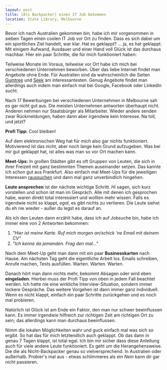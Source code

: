 ```yaml
---
layout: post
title: (Als Backpacker) einen IT Job bekommen
location: State Library, Melbourne
---
```


Bevor ich nach Australien gekommen bin, habe ich mir vorgenommen in sieben Tagen einen coolen IT Job vor Ort zu finden. Dass es sich dabei um ein sportliches Ziel handelt, war klar. Hat es geklappt? ... ja, es hat geklappt. Mit einigem Aufwand, Ausdauer und einer Hand voll Glück ist das durchaus machbar. Hier ein paar Schritte, die für mich funktioniert haben:

Teilweise Monate im Voraus, teilweise vor Ort habe ich mich bei verschiedenen Unternehmen beworben. Über das liebe Internet findet man Angebote ohne Ende. Für Australien sind da wahrscheinlich die Seiten [Gumtree](http://www.gumtree.com.au/) und [Seek](http://www.seek.com.au/) am interessantesten. Genug Angebote findet man allerdings auch indem man einfach mal bei Google, Facebook oder LinkedIn sucht.

Nach 17 Bewerbungen bei verschiedenen Unternehmen in Melbourne sah es gar nicht gut aus. Die meisten Unternehmen antworten überhaupt nicht. Anderen nehmen nur Staatsbürger als Mitarbeiter. Wieder andere senden zwar Rückmeldungen, haben dann aber irgendwie kein Interesse. Na toll, und jetzt?

**Profi Tipp:** Cool bleiben!

Auf dem elektronischen Weg hat für mich also gar nichts funktioniert. Motivierend ist das nicht, aber noch lange kein Grund aufzugeben. Was bei mir gut geklappt hat, ist alles was man so vor Ort machen kann.

**Meet-Ups:** In großen Städten gibt es oft Gruppen von Leuten, die sich in ihrer Freizeit mit ganz bestimmten Themen auseinander setzen. Das kannte ich schon gut aus Frankfurt. Also einfach mal Meet-Ups für die jeweiligen Interessen [raussuchen](http://meetup.com) und dann  mal ganz unverbindlich hingehen.

**Leute ansprechen** ist der nächste wichtige Schritt. *Hi* sagen, sich kurz vorstellen und schon ist man im Gespräch. Alle mit denen ich gesprochen habe, waren direkt total interessiert und wollten mehr wissen. Falls es irgendwie nicht so klappt, *egal*, es gibt nichts zu verlieren. Die Leute siehst du eh nie wieder - außer du legst es darauf an.

Als ich den Leuten dann erzählt habe, dass ich auf Jobsuche bin, habe ich immer eine von 2 Antworten bekommen:

1. *"Hier ist meine Karte. Ruf mich morgen an/schick 'ne Email mit deinem CV"*
2. *"Ich kenne da jemanden. Frag den mal..."*

Nach dem Meet-Up geht man dann mit ein paar **Businesskarten** nach Hause. Am nächsten Tag geht die eigentliche Arbeit los. Emails schreiben, Anrufe machen, Tests ausfüllen. Warten. Warten. Warten.

Danach hört man dann nichts mehr, bekommt Absagen oder wird eben **eingeladen**. Hierbei muss der Profi Tipp von oben in jedem Fall beachtet werden. Ich hatte nie eine wirkliche Interview-Situation, sondern immer lockere Gespräche. Das weitere Vorgehen ist dann immer ganz individuell. Wenn es nicht klappt, einfach ein paar Schritte zurückgehen und es noch mal probieren.

Natürlich ist Glück ist am Ende ein Faktor, den man nur schwer beeinflussen kann. Es immer irgendwie hilfreich zur richtigen Zeit am richtigen Ort zu sein; das allerdings kann man durchaus beeinflussen.

Nimm die lokalen Möglichkeiten wahr und guck einfach mal was sich so ergibt. So hat das für mich letztendlich auch geklappt. Ob das dann in genau 7 Tagen klappt, ist total egal. Ich bin mir sicher dass diese Anleitung auch für viele andere Leute funktioniert. Es geht um die Herangehensweise. Die die als Nicht-Backpacker genau so vielversprechend. In Australien oder außerhalb. Probier's mal aus - etwas schlimmeres als ein *Nein* kann dir gar nicht passieren.